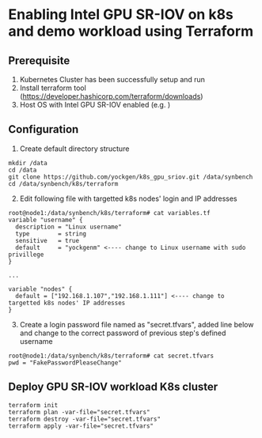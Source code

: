 # Enabling Intel GPU SR-IOV on k8s and demo workload using Terraform

## Prerequisite
1. Kubernetes Cluster has been successfully setup and run
2. Install terraform tool (https://developer.hashicorp.com/terraform/downloads)
3. Host OS with Intel GPU SR-IOV enabled (e.g. )

## Configuration

1. Create default directory structure
```
mkdir /data
cd /data
git clone https://github.com/yockgen/k8s_gpu_sriov.git /data/synbench
cd /data/synbench/k8s/terraform
```

2. Edit following file with targetted k8s nodes' login and IP addresses
```
root@node1:/data/synbench/k8s/terraform# cat variables.tf
variable "username" {
  description = "Linux username"
  type        = string
  sensitive   = true
  default     = "yockgenm" <---- change to Linux username with sudo privillege
}

...

variable "nodes" {
  default = ["192.168.1.107","192.168.1.111"] <---- change to targetted k8s nodes' IP addresses
}

```
3. Create a login password file named as "secret.tfvars", added line below and change to the correct password of previous step's defined username
```
root@node1:/data/synbench/k8s/terraform# cat secret.tfvars
pwd = "FakePasswordPleaseChange"
```


## Deploy GPU SR-IOV workload K8s cluster
```
terraform init    
terraform plan -var-file="secret.tfvars"     
terraform destroy -var-file="secret.tfvars"   
terraform apply -var-file="secret.tfvars"   
```
